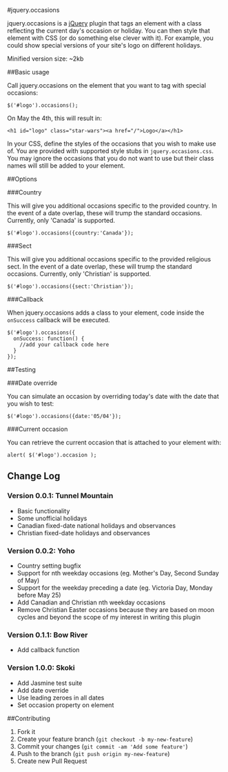 #jquery.occasions

jquery.occasions is a [jQuery](http://www.jquery.com/) plugin that tags an element with a class reflecting the current day's occasion or holiday. You can then style that element with CSS (or do something else clever with it). For example, you could show special versions of your site's logo on different holidays.

Minified version size: ~2kb

##Basic usage

Call jquery.occasions on the element that you want to tag with special occasions:

```
$('#logo').occasions();
```

On May the 4th, this will result in:

```
<h1 id="logo" class="star-wars"><a href="/">Logo</a></h1>
```

In your CSS, define the styles of the occasions that you wish to make use of. You are provided with supported style stubs in `jquery.occasions.css`. You may ignore the occasions that you do not want to use but their class names will still be added to your element.

##Options

###Country

This will give you additional occasions specific to the provided country. In the event of a date overlap, these will trump the standard occasions. Currently, only 'Canada' is supported.

```
$('#logo').occasions({country:'Canada'});
```

###Sect

This will give you additional occasions specific to the provided religious sect. In the event of a date overlap, these will trump the standard occasions. Currently, only 'Christian' is supported.

```
$('#logo').occasions({sect:'Christian'});
```

###Callback

When jquery.occasions adds a class to your element, code inside the `onSuccess` callback will be executed.

```
$('#logo').occasions({
  onSuccess: function() {
    //add your callback code here
  }
});
```

##Testing

###Date override

You can simulate an occasion by overriding today's date with the date that you wish to test:

```
$('#logo').occasions({date:'05/04'});
```

###Current occasion

You can retrieve the current occasion that is attached to your element with:

```
alert( $('#logo').occasion );
```

## Change Log

### Version 0.0.1: Tunnel Mountain

* Basic functionality
* Some unofficial holidays
* Canadian fixed-date national holidays and observances
* Christian fixed-date holidays and observances

### Version 0.0.2: Yoho

* Country setting bugfix
* Support for nth weekday occasions (eg. Mother's Day, Second Sunday of May)
* Support for the weekday preceding a date (eg. Victoria Day, Monday before May 25)
* Add Canadian and Christian nth weekday occasions
* Remove Christian Easter occasions because they are based on moon cycles and beyond the scope of my interest in writing this plugin

### Version 0.1.1: Bow River

* Add callback function

### Version 1.0.0: Skoki

* Add Jasmine test suite
* Add date override
* Use leading zeroes in all dates
* Set occasion property on element

##Contributing

1. Fork it
2. Create your feature branch (`git checkout -b my-new-feature`)
3. Commit your changes (`git commit -am 'Add some feature'`)
4. Push to the branch (`git push origin my-new-feature`)
5. Create new Pull Request
